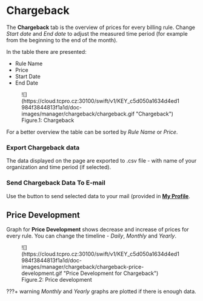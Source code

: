 # **Chargeback**

The **Chargeback** tab is the overview of prices for every billing rule. Change *Start date* and *End date* to adjust the measured time period (for example from the beginning to the end of the month).

In the table there are presented:

* Rule Name
* Price
* Start Date
* End Date

<figure markdown>
  ![](https://cloud.tcpro.cz:30100/swift/v1/KEY_c5d050a1634d4ed1984f3844813f1a1d/doc-images/manager/chargeback/chargeback.gif "Chargeback")
  <figcaption>Figure.1: Chargeback</figcaption>
</figure>

For a better overview the table can be sorted by *Rule Name* or *Price*.

### **Export Chargeback data**

The data displayed on the page are exported to .csv file - with name of your organization and time period (if selected).

### **Send Chargeback Data To E-mail**

Use the button to send selected data to your mail (provided in [**My Profile**](../my-profile).

## **Price Development**

Graph for **Price Development** shows decrease and increase of prices for every rule. You can change the timeline - *Daily*, *Monthly* and *Yearly*.

<figure markdown>
  ![](https://cloud.tcpro.cz:30100/swift/v1/KEY_c5d050a1634d4ed1984f3844813f1a1d/doc-images/manager/chargeback/chargeback-price-development.gif "Price Development for Chargeback")
  <figcaption>Figure.2: Price development</figcaption>
</figure>

???+ warning
    *Monthly* and *Yearly* graphs are plotted if there is enough data.
